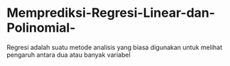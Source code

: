 # Memprediksi-Regresi-Linear-dan-Polinomial-
 Regresi adalah suatu metode analisis yang biasa digunakan untuk melihat pengaruh antara dua atau banyak variabel
